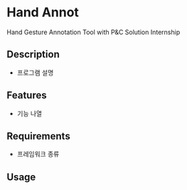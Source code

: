 # Hand Annot
Hand Gesture Annotation Tool with P&amp;C Solution Internship

## Description
* 프로그램 설명

## Features
* 기능 나열

## Requirements
* 프레임워크 종류

## Usage
